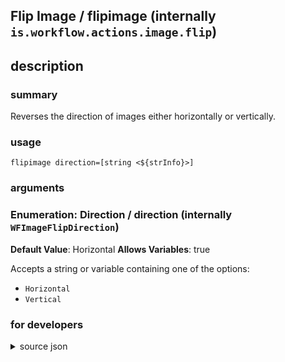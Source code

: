 
## Flip Image / flipimage (internally `is.workflow.actions.image.flip`)



## description
### summary
Reverses the direction of images either horizontally or vertically.


### usage
`flipimage direction=[string <${strInfo}>]`

### arguments
### Enumeration: Direction / direction (internally `WFImageFlipDirection`)
**Default Value**: Horizontal
**Allows Variables**: true


Accepts a string 
or variable
containing one of the options:

- `Horizontal`
- `Vertical`

### for developers

<details><summary>source json</summary>
<p>
```json
{
	"ActionClass": "WFImageFlipAction",
	"ActionKeywords": [
		"portrait",
		"landscape",
		"horizontal",
		"vertical"
	],
	"Category": "Photos & Video",
	"Description": {
		"DescriptionSummary": "Reverses the direction of images either horizontally or vertically."
	},
	"IconName": "Image.png",
	"Input": {
		"Multiple": true,
		"Required": true,
		"Types": [
			"UIImage"
		]
	},
	"InputPassthrough": false,
	"LastModifiedDate": "2015-08-20T07:00:00.000Z",
	"Name": "Flip Image",
	"Output": {
		"Multiple": true,
		"OutputName": "Flipped Image",
		"Types": [
			"UIImage"
		]
	},
	"Parameters": [
		{
			"Class": "WFEnumerationParameter",
			"DefaultValue": "Horizontal",
			"Items": [
				"Horizontal",
				"Vertical"
			],
			"Key": "WFImageFlipDirection",
			"Label": "Direction"
		}
	],
	"Subcategory": "Editing",
	"SuggestedNever": true
}
```
</p></details>
